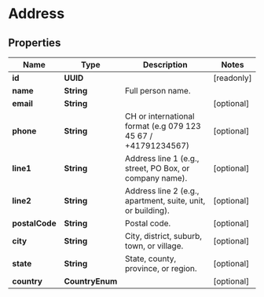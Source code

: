 

# Address


## Properties

Name | Type | Description | Notes
------------ | ------------- | ------------- | -------------
**id** | **UUID** |  |  [readonly]
**name** | **String** | Full person name. | 
**email** | **String** |  |  [optional]
**phone** | **String** | CH or international format (e.g 079 123 45 67 / +41791234567) |  [optional]
**line1** | **String** | Address line 1 (e.g., street, PO Box, or company name). |  [optional]
**line2** | **String** | Address line 2 (e.g., apartment, suite, unit, or building). |  [optional]
**postalCode** | **String** | Postal code. |  [optional]
**city** | **String** | City, district, suburb, town, or village. |  [optional]
**state** | **String** | State, county, province, or region. |  [optional]
**country** | **CountryEnum** |  |  [optional]



